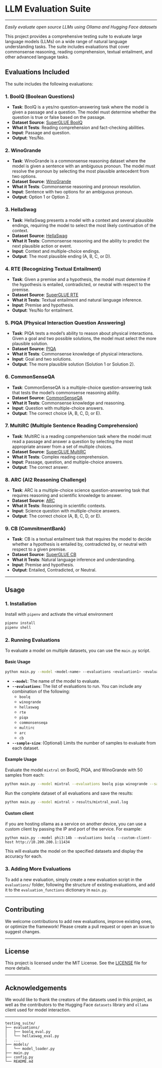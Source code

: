 # **LLM Evaluation Suite**
----------
*Easily evaluate open source LLMs using Ollama and Hugging Face datasets*

This project provides a comprehensive testing suite to evaluate large language models (LLMs) on a wide range of natural language understanding tasks. The suite includes evaluations that cover commonsense reasoning, reading comprehension, textual entailment, and other advanced language tasks.

## **Evaluations Included**

The suite includes the following evaluations:

### **1. BoolQ (Boolean Questions)**
- **Task**: BoolQ is a yes/no question-answering task where the model is given a passage and a question. The model must determine whether the question is true or false based on the passage.
- **Dataset Source**: [SuperGLUE BoolQ](https://super.gluebenchmark.com/tasks)
- **What it Tests**: Reading comprehension and fact-checking abilities.
- **Input**: Passage and question.
- **Output**: Yes/No.

### **2. WinoGrande**
- **Task**: WinoGrande is a commonsense reasoning dataset where the model is given a sentence with an ambiguous pronoun. The model must resolve the pronoun by selecting the most plausible antecedent from two options.
- **Dataset Source**: [WinoGrande](https://leaderboard.allenai.org/winogrande)
- **What it Tests**: Commonsense reasoning and pronoun resolution.
- **Input**: Sentence with two options for an ambiguous pronoun.
- **Output**: Option 1 or Option 2.

### **3. HellaSwag**
- **Task**: HellaSwag presents a model with a context and several plausible endings, requiring the model to select the most likely continuation of the context.
- **Dataset Source**: [HellaSwag](https://rowanzellers.com/hellaswag/)
- **What it Tests**: Commonsense reasoning and the ability to predict the next plausible action or event.
- **Input**: Context and multiple-choice endings.
- **Output**: The most plausible ending (A, B, C, or D).

### **4. RTE (Recognizing Textual Entailment)**
- **Task**: Given a premise and a hypothesis, the model must determine if the hypothesis is entailed, contradicted, or neutral with respect to the premise.
- **Dataset Source**: [SuperGLUE RTE](https://super.gluebenchmark.com/tasks)
- **What it Tests**: Textual entailment and natural language inference.
- **Input**: Premise and hypothesis.
- **Output**: Yes/No for entailment.

### **5. PIQA (Physical Interaction Question Answering)**
- **Task**: PIQA tests a model’s ability to reason about physical interactions. Given a goal and two possible solutions, the model must select the more plausible solution.
- **Dataset Source**: [PIQA](https://yonatanbisk.com/piqa/)
- **What it Tests**: Commonsense knowledge of physical interactions.
- **Input**: Goal and two solutions.
- **Output**: The more plausible solution (Solution 1 or Solution 2).

### **6. CommonSenseQA**
- **Task**: CommonSenseQA is a multiple-choice question-answering task that tests the model’s commonsense reasoning ability.
- **Dataset Source**: [CommonSenseQA](https://www.tau-nlp.org/commonsenseqa)
- **What it Tests**: Commonsense knowledge and reasoning.
- **Input**: Question with multiple-choice answers.
- **Output**: The correct choice (A, B, C, D, or E).

### **7. MultiRC (Multiple Sentence Reading Comprehension)**
- **Task**: MultiRC is a reading comprehension task where the model must read a passage and answer a question by selecting the most appropriate answer from a set of multiple choices.
- **Dataset Source**: [SuperGLUE MultiRC](https://super.gluebenchmark.com/tasks)
- **What it Tests**: Complex reading comprehension.
- **Input**: Passage, question, and multiple-choice answers.
- **Output**: The correct answer.

### **8. ARC (AI2 Reasoning Challenge)**
- **Task**: ARC is a multiple-choice science question-answering task that requires reasoning and scientific knowledge to answer.
- **Dataset Source**: [ARC](https://allenai.org/data/arc)
- **What it Tests**: Reasoning in scientific contexts.
- **Input**: Science question with multiple-choice answers.
- **Output**: The correct choice (A, B, C, D, or E).

### **9. CB (CommitmentBank)**
- **Task**: CB is a textual entailment task that requires the model to decide whether a hypothesis is entailed by, contradicted by, or neutral with respect to a given premise.
- **Dataset Source**: [SuperGLUE CB](https://super.gluebenchmark.com/tasks)
- **What it Tests**: Natural language inference and understanding.
- **Input**: Premise and hypothesis.
- **Output**: Entailed, Contradicted, or Neutral.

---

## **Usage**

### **1. Installation**

Install with `pipenv` and activate the virtual environment
```bash
pipenv install
pipenv shell
```

### **2. Running Evaluations**

To evaluate a model on multiple datasets, you can use the `main.py` script.

#### **Basic Usage**

```bash
python main.py --model <model-name> --evaluations <evaluation1> <evaluation2> --sample-size <number>
```

- **`--model`**: The name of the model to evaluate.
- **`--evaluations`**: The list of evaluations to run. You can include any combination of the following:
  - `boolq`
  - `winogrande`
  - `hellaswag`
  - `rte`
  - `piqa`
  - `commonsenseqa`
  - `multirc`
  - `arc`
  - `cb`
- **`--sample-size`**: (Optional) Limits the number of samples to evaluate from each dataset.

#### **Example Usage**

Evaluate the model `mixtral` on BoolQ, PIQA, and WinoGrande with 50 samples from each:

```bash
python main.py --model mixtral --evaluations boolq piqa winogrande --sample-size 50
```

Run the complete dataset of all evaluations and save the results:

```bash
python main.py --model mixtral > results/mixtral_eval.log
```

#### **Custom client**
if you are hosting ollama as a service on another device, you can use a custom client by passing the IP and port of the service.
For example:

```
python main.py --model phi3:14b --evaluations boolq --custom-client-host http://10.200.200.1:11434
```

This will evaluate the model on the specified datasets and display the accuracy for each.

### **3. Adding More Evaluations**

To add a new evaluation, simply create a new evaluation script in the `evaluations/` folder, following the structure of existing evaluations, and add it to the `evaluation_functions` dictionary in `main.py`.

---

## **Contributing**

We welcome contributions to add new evaluations, improve existing ones, or optimize the framework! Please create a pull request or open an issue to suggest changes.

---

## **License**

This project is licensed under the MIT License. See the [LICENSE](LICENSE) file for more details.

---

## **Acknowledgements**

We would like to thank the creators of the datasets used in this project, as well as the contributors to the Hugging Face `datasets` library and `ollama` client used for model interaction.

---

```
testing_suite/
├── evaluations/
│   ├── boolq_eval.py
│   └── hellaswag_eval.py
|   ...
├── models/
│   └── model_loader.py
├── main.py
├── config.py
└── README.md
```
